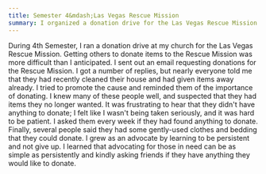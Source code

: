```yaml
---
title: Semester 4&mdash;Las Vegas Rescue Mission
summary: I organized a donation drive for the Las Vegas Rescue Mission.
---
```

During 4th Semester, I ran a donation drive at my church for the Las Vegas
Rescue Mission. Getting others to donate items to the Rescue Mission was more
difficult than I anticipated. I sent out an email requesting donations for the
Rescue Mission. I got a number of replies, but nearly everyone told me that they
had recently cleaned their house and had given items away already. I tried to
promote the cause and reminded them of the importance of donating. I knew many
of these people well, and suspected that they had items they no longer wanted.
It was frustrating to hear that they didn't have anything to donate; I felt like
I wasn't being taken seriously, and it was hard to be patient. I asked them
every week if they had found anything to donate. Finally, several people said
they had some gently-used clothes and bedding that they could donate. I grew as
an advocate by learning to be persistent and not give up. I learned that
advocating for those in need can be as simple as persistently and kindly asking
friends if they have anything they would like to donate.

